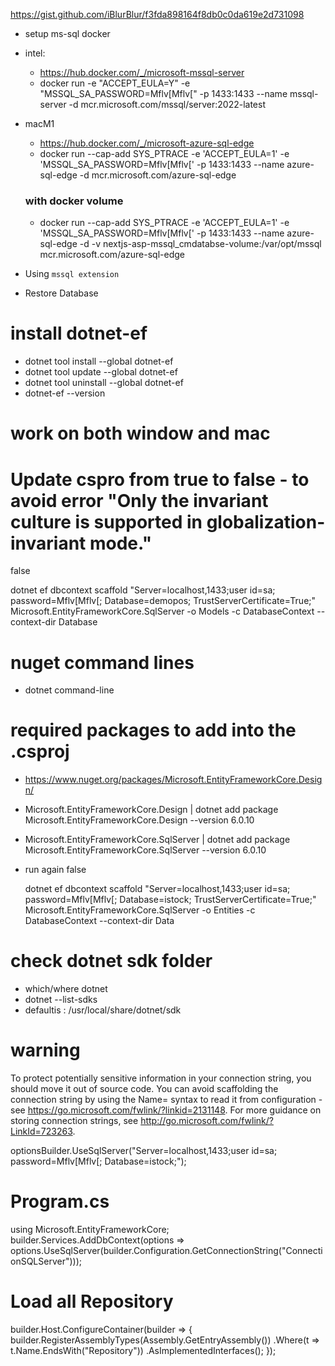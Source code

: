 https://gist.github.com/iBlurBlur/f3fda898164f8db0c0da619e2d731098

- setup ms-sql docker
- intel:

  - https://hub.docker.com/_/microsoft-mssql-server
  - docker run -e "ACCEPT_EULA=Y" -e "MSSQL_SA_PASSWORD=Mflv[Mflv[" -p 1433:1433 --name mssql-server -d mcr.microsoft.com/mssql/server:2022-latest

- macM1

  - https://hub.docker.com/_/microsoft-azure-sql-edge
  - docker run --cap-add SYS_PTRACE -e 'ACCEPT_EULA=1' -e 'MSSQL_SA_PASSWORD=Mflv[Mflv[' -p 1433:1433 --name azure-sql-edge -d mcr.microsoft.com/azure-sql-edge

  ### with docker volume

  - docker run --cap-add SYS_PTRACE -e 'ACCEPT_EULA=1' -e 'MSSQL_SA_PASSWORD=Mflv[Mflv[' -p 1433:1433 --name azure-sql-edge -d -v nextjs-asp-mssql_cmdatabse-volume:/var/opt/mssql mcr.microsoft.com/azure-sql-edge

- Using `mssql extension`
- Restore Database

# install dotnet-ef

- dotnet tool install --global dotnet-ef
- dotnet tool update --global dotnet-ef
- dotnet tool uninstall --global dotnet-ef
- dotnet-ef --version

# work on both window and mac

# Update cspro from true to false - to avoid error "Only the invariant culture is supported in globalization-invariant mode."

<InvariantGlobalization>false</InvariantGlobalization>

dotnet ef dbcontext scaffold "Server=localhost,1433;user id=sa; password=Mflv[Mflv[; Database=demopos; TrustServerCertificate=True;" Microsoft.EntityFrameworkCore.SqlServer -o Models -c DatabaseContext --context-dir Database

# nuget command lines

- dotnet command-line

# required packages to add into the <project>.csproj

- https://www.nuget.org/packages/Microsoft.EntityFrameworkCore.Design/

- Microsoft.EntityFrameworkCore.Design | dotnet add package Microsoft.EntityFrameworkCore.Design --version 6.0.10
- Microsoft.EntityFrameworkCore.SqlServer | dotnet add package Microsoft.EntityFrameworkCore.SqlServer --version 6.0.10

- run again
  <InvariantGlobalization>false</InvariantGlobalization>

  dotnet ef dbcontext scaffold "Server=localhost,1433;user id=sa; password=Mflv[Mflv[; Database=istock; TrustServerCertificate=True;" Microsoft.EntityFrameworkCore.SqlServer -o Entities -c DatabaseContext --context-dir Data

# check dotnet sdk folder

- which/where dotnet
- dotnet --list-sdks
- defaultis : /usr/local/share/dotnet/sdk

# warning

To protect potentially sensitive information in your connection string, you should move it out of source code. You can avoid scaffolding the connection string by using the Name= syntax to read it from configuration - see https://go.microsoft.com/fwlink/?linkid=2131148. For more guidance on storing connection strings, see http://go.microsoft.com/fwlink/?LinkId=723263.

optionsBuilder.UseSqlServer("Server=localhost,1433;user id=sa; password=Mflv[Mflv[; Database=istock;");

# Program.cs

using Microsoft.EntityFrameworkCore;
builder.Services.AddDbContext<DatabaseContext>(options => options.UseSqlServer(builder.Configuration.GetConnectionString("ConnectionSQLServer")));

# Load all Repository

builder.Host.ConfigureContainer<ContainerBuilder>(builder =>
{
builder.RegisterAssemblyTypes(Assembly.GetEntryAssembly())
.Where(t => t.Name.EndsWith("Repository"))
.AsImplementedInterfaces();
});
